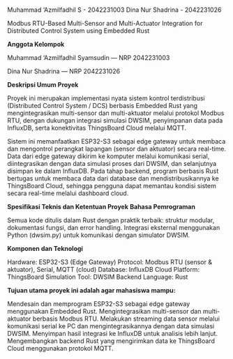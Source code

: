 # 
Muhammad ‘Azmilfadhil S - 2042231003
Dina Nur Shadrina - 2042231026

Modbus RTU-Based Multi-Sensor and Multi-Actuator Integration for Distributed Control System using Embedded Rust

 **Anggota Kelompok**

Muhammad ‘Azmilfadhil Syamsudin — NRP 2042231003

Dina Nur Shadrina — NRP 2042231026

 **Deskripsi Umum Proyek**

Proyek ini merupakan implementasi nyata sistem kontrol terdistribusi (Distributed Control System / DCS) berbasis Embedded Rust yang mengintegrasikan multi-sensor dan multi-aktuator melalui protokol Modbus RTU, dengan dukungan integrasi simulasi DWSIM, penyimpanan data pada InfluxDB, serta konektivitas ThingsBoard Cloud melalui MQTT.

Sistem ini memanfaatkan ESP32-S3 sebagai edge gateway untuk membaca dan mengontrol perangkat lapangan (sensor dan aktuator) secara real-time. Data dari edge gateway dikirim ke komputer melalui komunikasi serial, diintegrasikan dengan data simulasi proses dari DWSIM, dan selanjutnya disimpan ke dalam InfluxDB. Pada tahap backend, program berbasis Rust bertugas untuk membaca data dari database dan mendistribusikannya ke ThingsBoard Cloud, sehingga pengguna dapat memantau kondisi sistem secara real-time melalui dashboard cloud.

**Spesifikasi Teknis dan Ketentuan Proyek**
 **Bahasa Pemrograman**
 
Semua kode ditulis dalam Rust dengan praktik terbaik: struktur modular, dokumentasi fungsi, dan error handling.
Integrasi eksternal menggunakan Python (dwsim.py) untuk komunikasi dengan simulator DWSIM.

 **Komponen dan Teknologi**
 
Hardware: ESP32-S3 (Edge Gateway)
Protocol: Modbus RTU (sensor & aktuator), Serial, MQTT (cloud)
Database: InfluxDB
Cloud Platform: ThingsBoard
Simulation Tool: DWSIM
Backend Language: Rust

**Tujuan utama proyek ini adalah agar mahasiswa mampu:**

Mendesain dan memprogram ESP32-S3 sebagai edge gateway menggunakan Embedded Rust.
Mengintegrasikan multi-sensor dan multi-aktuator berbasis Modbus RTU.
Melakukan streaming data sensor melalui komunikasi serial ke PC dan mengintegrasikannya dengan data simulasi DWSIM.
Menyimpan hasil integrasi ke InfluxDB untuk analisis lebih lanjut.
Mengembangkan backend Rust yang mengirimkan data ke ThingsBoard Cloud menggunakan protokol MQTT.
